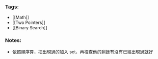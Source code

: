 ### Tags:
- [[Math]]
- [[Two Pointers]]
- [[Binary Search]]
### Notes:
- 依照順序算，把出現過的加入 set，再檢查他的剩餘有沒有已經出現過就好